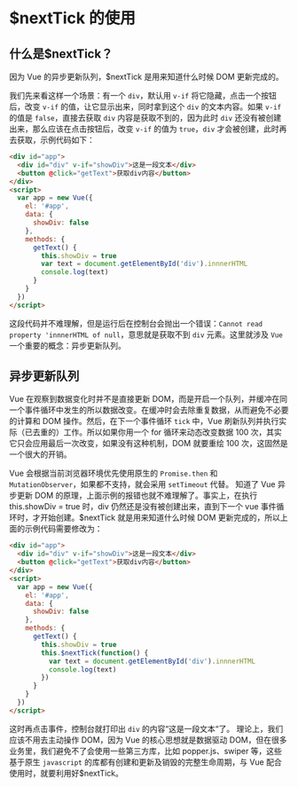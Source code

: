 # \$nextTick 的使用

## 什么是\$nextTick？

因为 Vue 的异步更新队列，\$nextTick 是用来知道什么时候 DOM 更新完成的。

我们先来看这样一个场景：有一个 `div`，默认用 `v-if` 将它隐藏，点击一个按钮后，改变 `v-if` 的值，让它显示出来，同时拿到这个 `div` 的文本内容。如果 `v-if` 的值是 `false`，直接去获取 `div` 内容是获取不到的，因为此时 `div` 还没有被创建出来，那么应该在点击按钮后，改变 `v-if` 的值为 `true`，`div` 才会被创建，此时再去获取，示例代码如下：

```html
<div id="app">
  <div id="div" v-if="showDiv">这是一段文本</div>
  <button @click="getText">获取div内容</button>
</div>
<script>
  var app = new Vue({
    el: '#app',
    data: {
      showDiv: false
    },
    methods: {
      getText() {
        this.showDiv = true
        var text = document.getElementById('div').innnerHTML
        console.log(text)
      }
    }
  })
</script>
```

这段代码并不难理解，但是运行后在控制台会抛出一个错误：`Cannot read property 'innnerHTML of null`，意思就是获取不到 `div` 元素。这里就涉及 `Vue` 一个重要的概念：异步更新队列。

## 异步更新队列

Vue 在观察到数据变化时并不是直接更新 DOM，而是开启一个队列，并缓冲在同一个事件循环中发生的所以数据改变。在缓冲时会去除重复数据，从而避免不必要的计算和 DOM 操作。然后，在下一个事件循环 `tick` 中，Vue 刷新队列并执行实际（已去重的）工作。所以如果你用一个 for 循环来动态改变数据 100 次，其实它只会应用最后一次改变，如果没有这种机制，DOM 就要重绘 100 次，这固然是一个很大的开销。

Vue 会根据当前浏览器环境优先使用原生的 `Promise.then` 和 `MutationObserver`，如果都不支持，就会采用 `setTimeout` 代替。
知道了 Vue 异步更新 DOM 的原理，上面示例的报错也就不难理解了。事实上，在执行 this.showDiv = true 时，div 仍然还是没有被创建出来，直到下一个 vue 事件循环时，才开始创建。\$nextTick 就是用来知道什么时候 DOM 更新完成的，所以上面的示例代码需要修改为：

```html
<div id="app">
  <div id="div" v-if="showDiv">这是一段文本</div>
  <button @click="getText">获取div内容</button>
</div>
<script>
  var app = new Vue({
    el: '#app',
    data: {
      showDiv: false
    },
    methods: {
      getText() {
        this.showDiv = true
        this.$nextTick(function() {
          var text = document.getElementById('div').innnerHTML
          console.log(text)
        })
      }
    }
  })
</script>
```

这时再点击事件，控制台就打印出 `div` 的内容“这是一段文本“了。
理论上，我们应该不用去主动操作 DOM，因为 Vue 的核心思想就是数据驱动 DOM，但在很多业务里，我们避免不了会使用一些第三方库，比如 popper.js、swiper 等，这些基于原生 `javascript` 的库都有创建和更新及销毁的完整生命周期，与 Vue 配合使用时，就要利用好\$nextTick。
